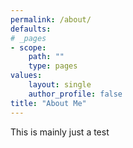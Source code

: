 ```yaml
---
permalink: /about/
defaults:
# _pages
- scope:
    path: ""
    type: pages
values:
    layout: single
    author_profile: false
title: "About Me"
---
```


This is mainly just a test
    
